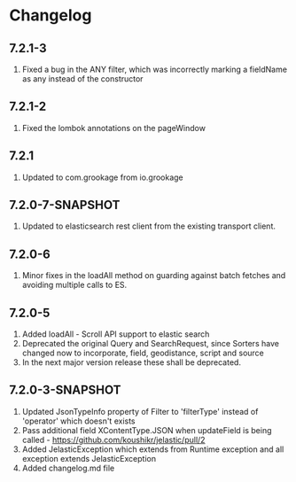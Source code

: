 # Changelog

## 7.2.1-3
1. Fixed a bug in the ANY filter, which was incorrectly marking a fieldName as any instead of the constructor

## 7.2.1-2
1. Fixed the lombok annotations on the pageWindow

## 7.2.1
1. Updated to com.grookage from io.grookage

## 7.2.0-7-SNAPSHOT
1. Updated to elasticsearch rest client from the existing transport client.

## 7.2.0-6
1. Minor fixes in the loadAll method on guarding against batch fetches and avoiding multiple calls to ES. 

## 7.2.0-5
1. Added loadAll - Scroll API support to elastic search
2. Deprecated the original Query and SearchRequest, since Sorters have changed now to incorporate, field, geodistance, script and source
3. In the next major version release these shall be deprecated.

##  7.2.0-3-SNAPSHOT
1. Updated JsonTypeInfo property of Filter to 'filterType' instead of 'operator' which doesn't exists
2. Pass additional field XContentType.JSON when updateField is being called -  https://github.com/koushikr/jelastic/pull/2
3. Added JelasticException which extends from Runtime exception and all exception extends JelasticException
4. Added changelog.md file




